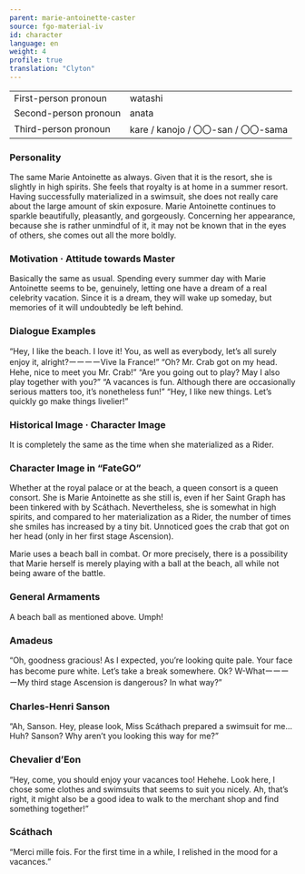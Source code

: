 ```yaml
---
parent: marie-antoinette-caster
source: fgo-material-iv
id: character
language: en
weight: 4
profile: true
translation: "Clyton"
---
```


<table>
  <tr><td>First-person pronoun</td><td>watashi</td></tr>
  <tr><td>Second-person pronoun</td><td>anata</td></tr>
  <tr><td>Third-person pronoun</td><td>kare / kanojo / 〇〇-san / 〇〇-sama</td></tr>
</table>

### Personality

The same Marie Antoinette as always. Given that it is the resort, she is slightly in high spirits. She feels that royalty is at home in a summer resort. Having successfully materialized in a swimsuit, she does not really care about the large amount of skin exposure. Marie Antoinette continues to sparkle beautifully, pleasantly, and gorgeously. Concerning her appearance, because she is rather unmindful of it, it may not be known that in the eyes of others, she comes out all the more boldly.

### Motivation · Attitude towards Master

Basically the same as usual. Spending every summer day with Marie Antoinette seems to be, genuinely, letting one have a dream of a real celebrity vacation. Since it is a dream, they will wake up someday, but memories of it will undoubtedly be left behind.

### Dialogue Examples

“Hey, I like the beach. I love it! You, as well as everybody, let’s all surely enjoy it, alright?ーーーーVive la France!”
“Oh? Mr. Crab got on my head. Hehe, nice to meet you Mr. Crab!”
“Are you going out to play? May I also play together with you?”
“A vacances is fun. Although there are occasionally serious matters too, it’s nonetheless fun!”
“Hey, I like new things. Let’s quickly go make things livelier!”

### Historical Image · Character Image

It is completely the same as the time when she materialized as a Rider.

### Character Image in “FateGO”

Whether at the royal palace or at the beach, a queen consort is a queen consort. She is Marie Antoinette as she still is, even if her Saint Graph has been tinkered with by Scáthach. Nevertheless, she is somewhat in high spirits, and compared to her materialization as a Rider, the number of times she smiles has increased by a tiny bit. Unnoticed goes the crab that got on her head (only in her first stage Ascension).

Marie uses a beach ball in combat. Or more precisely, there is a possibility that Marie herself is merely playing with a ball at the beach, all while not being aware of the battle.

### General Armaments

A beach ball as mentioned above. Umph!

### Amadeus

“Oh, goodness gracious! As I expected, you’re looking quite pale. Your face has become pure white. Let’s take a break somewhere. Ok?
W-WhatーーーーMy third stage Ascension is dangerous? In what way?”

### Charles-Henri Sanson

“Ah, Sanson. Hey, please look, Miss Scáthach prepared a swimsuit for me… Huh? Sanson? Why aren’t you looking this way for me?”

### Chevalier d’Eon

“Hey, come, you should enjoy your vacances too! Hehehe. Look here, I chose some clothes and swimsuits that seems to suit you nicely. Ah, that’s right, it might also be a good idea to walk to the merchant shop and find something together!”

### Scáthach

“Merci mille fois. For the first time in a while, I relished in the mood for a vacances.”
